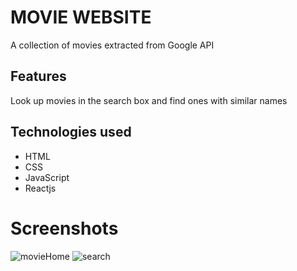 # MOVIE WEBSITE
A collection of movies extracted from Google API 

## Features
Look up movies in the search box and find ones with similar names

## Technologies used
- HTML
- CSS
- JavaScript
- Reactjs

# Screenshots
![movieHome](https://github.com/Geet2601/MovieWebsite/assets/138841476/1e6baf0e-ddf8-4a13-8bb1-9ffdd920a0be)  ![search](https://github.com/Geet2601/MovieWebsite/assets/138841476/39b15b72-d1a1-4a40-95a3-7cd6b56be46a)



